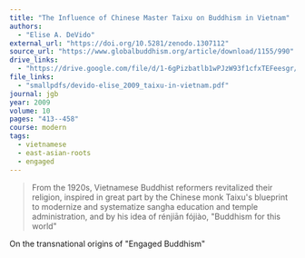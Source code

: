 ```yaml
---
title: "The Influence of Chinese Master Taixu on Buddhism in Vietnam"
authors:
  - "Elise A. DeVido"
external_url: "https://doi.org/10.5281/zenodo.1307112"
source_url: "https://www.globalbuddhism.org/article/download/1155/990"
drive_links:
  - "https://drive.google.com/file/d/1-6gPizbatlb1wPJzW93f1cfxTEFeesgr/view?usp=drivesdk"
file_links:
  - "smallpdfs/devido-elise_2009_taixu-in-vietnam.pdf"
journal: jgb
year: 2009
volume: 10
pages: "413--458"
course: modern
tags:
  - vietnamese
  - east-asian-roots
  - engaged
---
```


> From the 1920s, Vietnamese Buddhist reformers revitalized their religion, inspired in great part by the Chinese monk Taixu's blueprint to modernize and systematize sangha education and temple administration, and by his idea of rénjiān fójiào, "Buddhism for this world"

On the transnational origins of "Engaged Buddhism"
